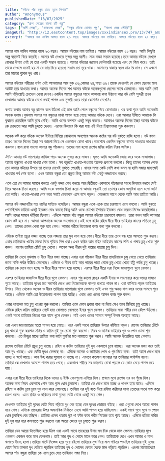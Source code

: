 ```yaml
---
title: "বউকে পাঁচ বন্ধুর হাতে তুলে দিলাম"
author: "Anonymous"
publishedDate: "13/07/2025"
category: "গ্রুপ সেক্সের বাংলা চটি গল্প"
tags: ["অর্গি সেক্স", "কাকওল্ড সেক্স", "বন্ধুর বৌকে চোদার গল্প", "বাংলা সেক্স স্টোরি"]
imageUrl: "http://i2.eastcontent.top/images/xxxindiansex.pro/13/747_amateur.jpg"
excerpt: "আমার নাম নাবিল আমার বয়স ২৩ বছর। আমার বউয়ের নাম তাহিয়া। আমার বউয়ের বয়স ২০ বছর। আমি কিছুটা অল্প বয়সেই বিয়ে করেছি। আমার বউ দেখতে সুন্দর অল্প বয়সী। মাত্র বাচ্চা সন্তান হয়েছে।তবে আমার বউকে দেখলে ব..."
---
```


আমার নাম নাবিল আমার বয়স ২৩ বছর। আমার বউয়ের নাম তাহিয়া। আমার বউয়ের বয়স ২০ বছর। আমি কিছুটা অল্প বয়সেই বিয়ে করেছি। আমার বউ দেখতে সুন্দর অল্প বয়সী। মাত্র বাচ্চা সন্তান হয়েছে।তবে আমার বউকে দেখলে বোঝার উপায় নেই যে তার একটি সন্তান হয়েছে। আমার বউয়ের নরমাল ডেলিভারি হয়েছে এবং সে জিম করে। তাই তাকে দেখলে মনেই হয় না যে তার বিয়ে হয়েছে সন্তান তো দূরে থাক। আমাদের বাচ্চার বয়স মাত্র 5 মাস। সে এখনো তার মায়ের বুকের দুধ খায়।


আমার বউয়ের শরীরের বর্ণনা দেই আপনাদের আর বুক ৩৬,কোমর ২৪,পাছা ৩৬।তাকে দেখলেই যে কোন ছেলের মাল আউট হয়ে যাওয়ার কথা। আমার অনেক দিনের শখ আমার বউকে অনেকগুলো ছেলের সাথে চোদানো। আর আমি সেই আমি দাঁড়িয়েছি চোদোন খেলা দেখব।একদিন আমার বন্ধুদের সাথে আড্ডায় কথা উঠলো কার বউ বেশি সুন্দরী তখন দেখালাম আমার বউকে দেখে সবাই পাগল এত সুন্দরী মেয়ে তারা কোনদিন দেখেনি।


কথায় কথায় আমার বন্ধু রাশেদ বলে উঠলো এই মাল আমি পেলে বন্ধুদের দিয়ে চোদাতাম। ওর কথা শুনে আমি অনেকটা অবাক হলাম।বুঝলাম আমার সব বন্ধুদের মাথা পাগল হয়ে গেছে আমার বউকে দেখে। ওরা আকার ইঙ্গিতে আমাকে কি বুঝাতে চেয়েছিল আমি বুঝে গেছি। আমি ওদের বললাম একটু সবুর করতে। আমারও অনেক দিনের ইচ্ছা আমার বউকে কে চোদাবো আর আমি চুদতে দেখব। এরপর কিভাবে কি করা যায় এই নিয়ে চিন্তাভাবনা শুরু করলাম।


অনেক কষ্ট করে বউকে অনেক ইনিয়ে বিনিয়ে বোঝালাম অবশেষে অনেক কষ্টের পর বউ বুঝতে রাজি হলো। বউ বলল তারও অনেক দিনের ইচ্ছা সব জায়গা দিয়ে সে একসাথে চোদা খাবে।অবশেষে একদিন বন্ধুদের বাসায় দাওয়াত দাওয়াত করলাম।বলে রাখা ভালো আমার বন্ধু পাঁচজন। তাদের নাম হলো রাশেদ মনির করিম নিরব অনিক।


ঐদিন আমার বউ সালোয়ার কামিজ পড়ে অনেক সুন্দর করে সাজব। মূলত আমি অনেকটা জোর করে ওকে সাজালাম। আমার বন্ধুদের খাওয়া দাওয়া শেষ হলো। সব বন্ধুরাই খাওয়া-দাওয়ার অনেক প্রশংসা করলো। কিন্তু তাদের আসল লোভ তো আমার বউয়ের উপরে তা তাদের দেখেই বুঝতে পেরেছি। খাবার সময় কেউ বেশি কথা বলল না হাসি মজার মাধ্যমেই খাওয়ার পর্ব শেষ হলো। এখন আমার বন্ধুরা তো প্রস্তুত কিন্তু আমার বউ একটু লজ্জাবোধ করছে।


একে তো সে আমার সামনে করতে একটু লজ্জা বোধ করছে আর দ্বিতীয়ত একসাথে পাঁচজনের সাথে কিভাবে করবে সেই নিয়ে অনেক চিন্তা করছে। আমি ওকে বললাম চিন্তা করো না আমার বন্ধুরাই তো তোমার কোন অসুবিধা হলে বলো আমি তো আছি। খাওয়া-দাওয়া শেষ করে সবাই বেডরুমে এসে বসে পড়ল। বেডরুমে আগে থেকে আমি আর তাহিয়া আছি।


আমার বউ লজ্জাবতীর মত খাটের সাইডে বসেছিল। আমার বন্ধুরা একে একে তার চারপাশে এসে বসলো। আমি বুঝতে পেরেছিলাম তাহিয়া একটু ইতস্তত বোধ করছে কিন্তু আমি ওকে চোখের ইশারায় ইতস্তত বোধ করতে নিষেধ করেছিলাম। আমি ওদের সামনে দাঁড়িয়ে ছিলাম। এদিকে আমার পাঁচ বন্ধুরা আমার বউয়ের চারপাশে বসলো। তারা বলল ভাবি আপনার কোন কষ্ট হবে না। আমরা আপনাকে অনেক ভালোবাবো।এই বলে করিম রহিম ধীরে ধীরে তাহিয়ার কানের লতিতে চুমু খেল। তাদের চোদন খেলা শুরু হয়ে গেল। আমার শরীরে উত্তেজনা কাজ করা শুরু করলো।


এদিকে তাইয়া প্রচুর লজ্জা পাচ্ছে তার লজ্জায় তার মুখ লাল হয়ে গেল।ধীরে ধীরে তার চোখ বন্ধ হয়ে আসতে শুরু করল।এবার তাহিয়াকে খাটের মাঝে নিয়ে শুয়িয়ে দিল ওরা।এখন করিম আর রহিম তাহিয়ার কানের লতি ও গলায় চুমু খেতে শুরু করল। রাশেদ তাহিয়া ঠোঁটে চুমু খেলো। অনেক অন্য নীরব দুই পায়ের পাতায় চুমু দিল।


তাহিয়া কি দেখে বুঝলাম ও ধীরে ধীরে মজা পাচ্ছে।এবার ওরা পাঁচজন ধীরে ধীরে তাহরিয়াকে চুমু খেতে খেতে তাহিয়ার জামা নাভি পর্যন্ত উঠিয়ে ফেলেছে। এদিকে ও নীরব তাই আর পায়ের পাতা থেকে চুমু খেতে খেতে হাঁটু পর্যন্ত চুমু খাচ্ছে। তাহিয়া কে দেখে মনে হচ্ছে ও ধীরে ধীরে পাগল হয়ে যাচ্ছে। এরপর ধীরে ধীরে ওরা নিজে জামাগুলো খুলে ফেলল।


এরপর তাহিয়ার জামাটাও ধীরে ধীরে খুলে ফেলল। এবার শুধু কালো রঙের একটি ইনার ও সালোয়ার করে ওদের সামনে শুয়ে আছে। তাহিয়ার দুধের মত সরাসরি দেখে ওরা নিজেদেরকে কাপড় রাখতে পারল না। ওরা ঝাপিয়ে পড়ল তাহিয়ার উপর। নিচে থেকেও অনেক ও নীরব তাহিয়ার সালোয়ার খুলে ফেলল।তাই এখন শুধু অনন্ত বাস করে ওদের সামনে শুয়ে আছে। এদিকে আমি তো উত্তেজনায় পাগল হয়ে যাচ্ছি। এবার ওরা ওদের আসল কাজ শুরু করল।


এবার পাগলের মত চুমু খাওয়া শুরু করলো। তাহিয়া ওকে কোন প্রকার বাধা না দিয়ে সেও তাল মিলিয়ে চুমু খাচ্ছে। এদিকে রহিম করিম তাহিয়ার পেটে হাত বোলাতে বোলাতে ইনার খুলে ফেলল। তাহিয়ার সারা শরীর যেন কেঁপে উঠলো। একই সাথে তাহিয়ার নিচের অন্ত বাসে খুলে ফেলল। নাই এখন ওদের সামনে সম্পূর্ণ উলঙ্গ অবস্থায় আছে।


ওরা এখন জানোয়ারের মতো পাগল হয়ে গেছে। ওরে একই সাথে তাহিয়ার উপরে ঝাঁপিয়ে পড়ল। রাশেদ তাহিয়ার ঠোঁটে চুমু খাওয়া শুরু করলাম মনির ও করিম দুই দুধ চোষা শুরু করলো। নিরব ও অনিক তাহিয়ার গুদ ও পোদ চোষা শুরু করলো। এত কিছুর মাঝে তাহিয়া গলা কাটা মুরগির মত লাফাতে শুরু করল। আমি অনেক উত্তেজিত হয়ে গেলাম।


রাসেদ তাহিয়া ঠোঁটে প্রচুর চুমু খাচ্ছে। রহিম ও করিম তাহিয়ার দুই দুধ একসাথে চুষে যাচ্ছে। ওরা অনেক মজা করে তাই আর দুধ খাচ্ছে। এক ফোঁটা দুধও ফেলছে না। এদিকে অনেক ও ভাইয়ার পোদ ও গুদ নিয়ে ব্যস্ত। তাই আগে দেখে মনে হচ্ছে ও স্বর্গে আছে। আহ উহ করার সুযোগ ও পাচ্ছে না। এভাবে কতক্ষণ যাওয়ার পর তাহিয়ার অর্গাস্টম হলো। তাহিয়া কে দেখলাম আনন্দে পাগল হয়ে গেছে। একসাথে শরীরে সব জায়গায় চোষা পড়লে যে কোন মেয়ে পাগল হয়ে যায়।


এবার ওরা ধীরে ধীরে তাহিয়ার দিকে ওদের ৬ ইঞ্চি ধোনগুলো এগিয়ে দিল। প্রথমে মুখে রাশেদ ওর ধন গুঁজে দিল। অনেক অন্য নিরব একসাথে পোদ আর গুদে ধোন ঢুকালো। তাহিয়া কে দেখে মনে হচ্ছে ও পাগল হয়ে যাবে। এদিকে রহিমা ও করিম চুষে চুষে দুধ লাল করে ফেলেছে। তাহিয়া ওর দুই হাত দিয়ে রহিমা করিমের মাথা তোদের সাথে শক্ত করে চেপে ধরল। এতে রহিম ও করিমের মাথা দুধের বোটা থেকে একটু সরে গেল।


দেখলাম তাহিয়ার দুই দুধের বোটা দিয়ে গড়িয়ে দুধ বের হচ্ছে যেন দুধের জোয়ার বইছে। ওরা এগুলো দেখে আরো পাগল হয়ে গেল। এদিকে তাহেরার উপর অমানবিক নির্যাতন দেখে আমি পাগল হয়ে যাচ্ছিলাম। একই সাথে গুদে মুখে ও পোদে ধোন ঢুকছিল বের হচ্ছিল। তাহিয়া ওদের ধাক্কায় দুই পা ফাঁক করে শরীর নিস্তেজ হয়ে শুয়ে আছে। এদিকে রহিমা করিম দুই দুধ ধরে ধরে কসলাতে শুরু করলো ওরা আরো জোরে দুধ চুষতে শুরু করল।


তাহিয়া যেন আরো উত্তেজিত হয়ে উঠল ওরা একই সাথে তাহেরের উপর সব দিক থেকে মাল ফেলল।তাহিয়ার মুখে একজন একজন করে মাল ফেললাম। তাই আর গুদ ও পোদে মালে ভরে গেল।তাহিয়াকে দেখে এখন আমার ও মাল খসাতে ইচ্ছে হলো।তাহিয়া খাটে নিস্তেজ হয়ে শুয়ে রইলো তাহিয়ার মুখ দিয়ে মাল গড়িয়ে পড়ছিল তাহিয়ার দুই দুধের বোটা দিয়ে হালকা দুধ বেরিয়ে পড়ছিল তাহিয়ার গুদ ও পোদের ভেতর থেকে মাল গড়িয়ে পড়ছিল। এরপর মাঝেমধ্যেই আমার পাঁচ বন্ধুরা তাহিয়া কে এসে চুদে যেত তাহিয়াও মজা নিত।
